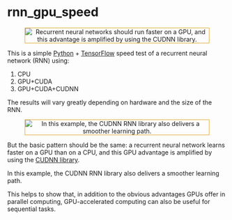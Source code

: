# rnn_gpu_speed

<div>
<figure >
<img style="border:1px solid; border-color:#daa520ff; margin-left:auto;margin-right:auto;text-align: center;" src="https://hergott.github.io/assets/img/gpu_speed/gpu_speed_plot.png" alt="Recurrent neural networks should run faster on a GPU, and this advantage is amplified by using the CUDNN library." />
<figcaption style="color: #156e82; text-align: center; font-size:100%; font-style: italic; font-weight:normal;margin-left:auto;margin-right:auto;"></figcaption>
</figure> 
</div>

This is a simple [Python](https://www.python.org/) + [TensorFlow](https://www.tensorflow.org/) speed test of a recurrent neural network (RNN) using:

1. CPU
2. GPU+CUDA
3. GPU+CUDA+CUDNN 

The results will vary greatly depending on hardware and the size of the RNN.

<div>
<figure>
<img style="border:1px solid; border-color:#daa520ff; margin-left:auto;margin-right:auto;text-align: center;" src="https://hergott.github.io/assets/img/gpu_speed/gpu_loss_plot.png" alt="In this example, the CUDNN RNN library also delivers a smoother learning path." />
<figcaption style="color: #156e82; text-align: center; font-size:100%; font-style: italic; font-weight:normal;margin-left:auto;margin-right:auto;"></figcaption>
</figure> 
</div>

But the basic pattern should be the same: a recurrent neural network learns faster on a GPU than on a CPU, and this GPU advantage is amplified by using the [CUDNN library](https://www.tensorflow.org/api_docs/python/tf/contrib/cudnn_rnn).

In this example, the CUDNN RNN library also delivers a smoother learning path.

This helps to show that, in addition to the obvious advantages GPUs offer in parallel computing, GPU-accelerated computing can also be useful for sequential tasks.



